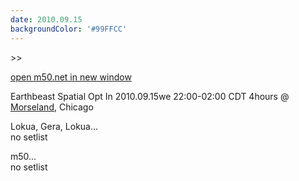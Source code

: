 ```yaml
---
date: 2010.09.15
backgroundColor: '#99FFCC'
---
```


\>>

[open m50.net in new window  
](http://m50.net/)  

Earthbeast Spatial Opt In 2010.09.15we 22:00-02:00 CDT 4hours @ [Morseland](http://www.morseland.com/), Chicago  

Lokua, Gera, Lokua...  
no setlist  

m50...  
no setlist